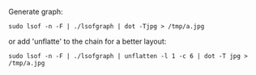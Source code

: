 
Generate graph:

````
sudo lsof -n -F | ./lsofgraph | dot -Tjpg > /tmp/a.jpg
````

or add 'unflatte' to the chain for a better layout:

````
sudo lsof -n -F | ./lsofgraph | unflatten -l 1 -c 6 | dot -T jpg > /tmp/a.jpg
````


